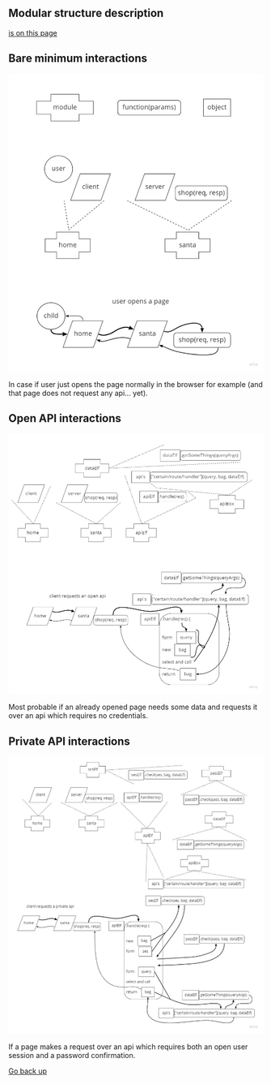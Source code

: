 ## Modular structure description
[is on this page](https://github.com/UniBreakfast/lapland-js-spec/blob/master/README.md#modular-structure)

## Bare minimum interactions
![Bare minimum interactions](https://raw.githubusercontent.com/UniBreakfast/lapland-js-spec/master/bare%20minimum%20interactions.jpg)

In case if user just opens the page normally in the browser for example (and that page does not request any api... yet).

## Open API interactions
![Open API interactions](https://raw.githubusercontent.com/UniBreakfast/lapland-js-spec/master/open%20api%20interactions.jpg)

Most probable if an already opened page needs some data and requests it over an api which requires no credentials.

## Private API interactions
![Open API interactions](https://raw.githubusercontent.com/UniBreakfast/lapland-js-spec/master/private%20api%20interactions.jpg)

If a page makes a request over an api which requires both an open user session and a password confirmation.

[Go back up](#modular-structure-description)
